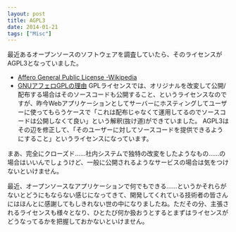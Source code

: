 ```yaml
---
layout: post
title: AGPL3
date: 2014-01-21
tags: ["Misc"]
---
```


最近あるオープンソースのソフトウェアを調査していたら、そのライセンスがAGPL3となっていました。

*   [Affero General Public License -Wikipedia](http://ja.wikipedia.org/wiki/Affero_General_Public_License)
*   [GNUアフェロGPLの理由](http://www.gnu.org/licenses/why-affero-gpl.ja.html)
GPLライセンスでは、オリジナルを改変して公開/配布する場合はそのソースコードも公開すること、というライセンスなのですが、昨今Webアプリケーションとしてサーバーにホスティングしてユーザーに使ってもらうケースで「これは配布じゃなくて運用してるのでソースコードは公開しなくて良い」という解釈(抜け道)ができていました。
AGPL3はその辺を修正して、「そのユーザーに対してソースコードを提供できるようにすること」というライセンスになっています。

まあ、完全にクローズド......社内システムで独特の改変をしたようなもの......の場合はいいんでしょうけど、一般に公開されるようなサービスの場合は気をつけないといけません。

最近、オープンソースなアプリケーションで何でもできる......というかそれらがないとどうにもならない感じになってきて、開発してくれている技術者の皆さんにはほんとに感謝してもしきれない世の中になりましたね。ただその分、主張されるライセンスも様々となり、ひとたび何か扱おうとするとまずはライセンスがどうなってるかを把握しておかないといけません。